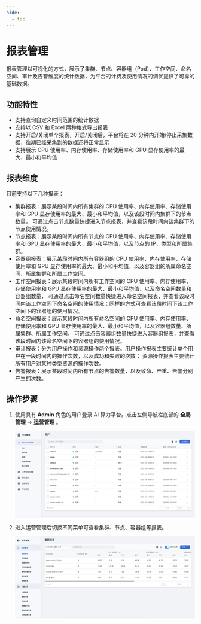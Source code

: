 ```yaml
---
hide:
  - toc
---
```


# 报表管理

报表管理以可视化的方式，展示了集群、节点、容器组（Pod）、工作空间、命名空间、审计及告警维度的统计数据，为平台的计费及使用情况的调优提供了可靠的基础数据。

## 功能特性

- 支持查询自定义时间范围的统计数据
- 支持以 CSV 和 Excel 两种格式导出报表
- 支持开启/关闭单个报表，开启/关闭后，平台将在 20 分钟内开始/停止采集数据，往期已经采集到的数据还将正常显示
- 支持展示 CPU 使用率、内存使用率、存储使用率和 GPU 显存使用率的最大、最小和平均值

## 报表维度

目前支持以下几种报表：

- 集群报表：展示某段时间内所有集群的 CPU 使用率、内存使用率、存储使用率和 GPU 显存使用率的最大、最小和平均值，以及该段时间内集群下的节点数量，
  可通过点击节点数量快捷进入节点报表，并查看该段时间内该集群下的节点使用情况。
- 节点报表：展示某段时间内所有节点的 CPU 使用率、内存使用率、存储使用率和 GPU 显存使用率的最大、最小和平均值，以及节点的 IP、类型和所属集群。
- 容器组报表：展示某段时间内所有容器组的 CPU 使用率、内存使用率、存储使用率和 GPU 显存使用率的最大、最小和平均值，以及容器组的所属命名空间、所属集群和所属工作空间。
- 工作空间报表：展示某段时间内所有工作空间的 CPU 使用率、内存使用率、存储使用率和 GPU 显存使用率的最大、最小和平均值，以及命名空间数量和容器组数量，
  可通过点击命名空间数量快捷进入命名空间报表，并查看该段时间内该工作空间下命名空间的使用情况；同样的方式可查看该段时间下该工作空间下的容器组的使用情况。
- 命名空间报表：展示某段时间内所有命名空间的 CPU 使用率、内存使用率、存储使用率和 GPU 显存使用率的最大、最小和平均值，以及容器组数量、所属集群、所属工作空间，
  可通过点击容器组数量快捷进入容器组报表，并查看该段时间内该命名空间下的容器组的使用情况。
- 审计报表：分为用户操作和资源操作两个报表。用户操作报表主要统计单个用户在一段时间内的操作次数，以及成功和失败的次数；
  资源操作报表主要统计所有用户对某种类型资源的操作次数。
- 告警报表：展示某段时间内所有节点的告警数量，以及致命、严重、告警分别产生的次数。

## 操作步骤

1. 使用具有 __Admin__ 角色的用户登录 AI 算力平台。点击左侧导航栏底部的 __全局管理__ -> __运营管理__ 。

    ![报表管理](../../../images/gmagpiereport.png)

2. 进入运营管理后切换不同菜单可查看集群、节点、容器组等报表。

    ![报表](../images/report01.png)
